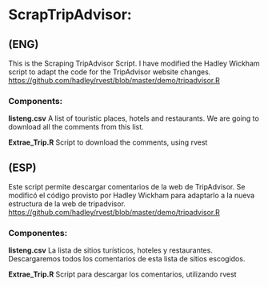 # ScrapTripAdvisor:

## (ENG)

This is the Scraping TripAdvisor Script. I have modified the Hadley Wickham script to adapt the code for the TripAdvisor website changes.
https://github.com/hadley/rvest/blob/master/demo/tripadvisor.R

### Components:

**listeng.csv**
A list of touristic places, hotels and restaurants. We are going to download all the comments from this list.

**Extrae_Trip.R**
Script to download the comments, using rvest



## (ESP)

Este script permite descargar comentarios de la web de TripAdvisor. Se modificó el código provisto por Hadley Wickham para adaptarlo a la nueva estructura de la web de tripadvisor. 
https://github.com/hadley/rvest/blob/master/demo/tripadvisor.R

### Componentes:

**listeng.csv**
La lista de sitios turísticos, hoteles y restaurantes. Descargaremos todos los comentarios de esta lista de sitios escogidos.

**Extrae_Trip.R**
Script para descargar los comentarios, utilizando rvest
